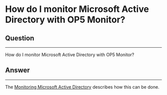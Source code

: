 # How do I monitor Microsoft Active Directory with OP5 Monitor?

## Question

* * * * *

How do I monitor Microsoft Active Directory with OP5 Monitor?

## Answer

* * * * *

The [Monitoring Microsoft Active Directory](https://kb.op5.com/display/HOWTOs/Monitoring+Microsoft+Active+Directory) describes how this can be done.

